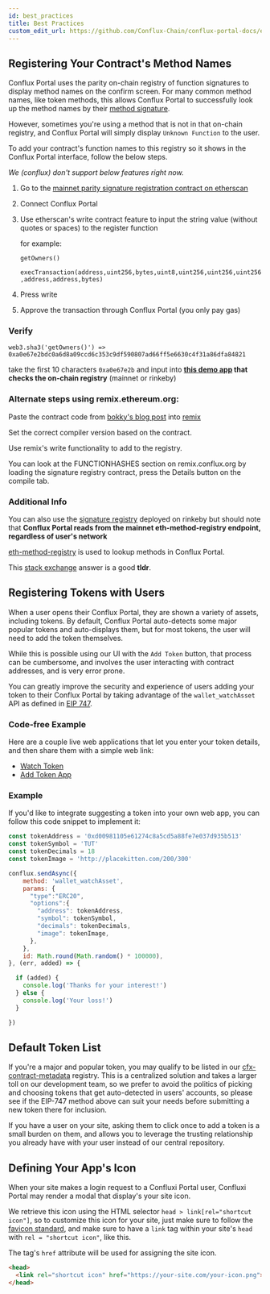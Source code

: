 ```yaml
---
id: best_practices
title: Best Practices
custom_edit_url: https://github.com/Conflux-Chain/conflux-portal-docs/edit/master/docs/en/portal/Best_Practices.md
---
```


## Registering Your Contract's Method Names

Conflux Portal uses the parity on-chain registry of function signatures to
display method names on the confirm screen. For many common method names, like
token methods, this allows Conflux Portal to successfully look up the method
names by their [method
signature](https://solidity.readthedocs.io/en/v0.4.21/abi-spec.html).

However, sometimes you're using a method that is not in that on-chain registry,
and Conflux Portal will simply display `Unknown Function` to the user.  

To add your contract's function names to this registry so it shows in the
Conflux Portal interface, follow the below steps. 

_We (conflux) don't support below features right now._ 

1. Go to the [mainnet parity signature registration contract on
   etherscan](https://etherscan.io/address/0x44691b39d1a75dc4e0a0346cbb15e310e6ed1e86#writeContract) 

2. Connect Conflux Portal

3. Use etherscan's write contract feature to input the string value (without
   quotes or spaces) to the register function 

   for example:

   `getOwners()`

   `execTransaction(address,uint256,bytes,uint8,uint256,uint256,uint256,address,address,bytes)`

4. Press write

5. Approve the transaction through Conflux Portal (you only pay gas)


### Verify

`web3.sha3('getOwners()') =>
0xa0e67e2bdc0a6d8a09ccd6c353c9df590807ad66ff5e6630c4f31a86dfa84821`

take the first 10 characters `0xa0e67e2b` and input into **[this demo
app](https://jennypollack.github.io/function_signature_registry/) that checks
the on-chain registry** (mainnet or rinkeby) 

### Alternate steps using remix.ethereum.org:

Paste the contract code from [bokky's blog
post](https://www.bokconsulting.com.au/blog/a-quick-look-at-paritys-signature-registry-contract/)
into [remix](remix.ethereum.org) 

Set the correct compiler version based on the contract.

Use remix's write functionality to add to the registry.

You can look at the FUNCTIONHASHES section on remix.conflux.org by loading the
signature registry contract, press the Details button on the compile tab. 

### Additional Info
You can also use the [signature
registry](https://rinkeby.etherscan.io/address/0x0c0831fb1ec7442485fb41a033ba188389a990b4)
deployed on rinkeby but should note that **Conflux Portal reads from the mainnet
eth-method-registry endpoint, regardless of user's network** 

[eth-method-registry](https://github.com/danfinlay/eth-method-registry) is used
to lookup methods in Conflux Portal. 

This [stack
exchange](https://conflux.stackexchange.com/questions/59678/metamask-shows-unknown-function-when-calling-method-send-function)
answer is a good **tldr**. 

## Registering Tokens with Users

When a user opens their Conflux Portal, they are shown a variety of assets,
including tokens. By default, Conflux Portal auto-detects some major popular
tokens and auto-displays them, but for most tokens, the user will need to add
the token themselves. 

While this is possible using our UI with the `Add Token` button, that process
can be cumbersome, and involves the user interacting with contract addresses,
and is very error prone. 

You can greatly improve the security and experience of users adding your token
to their Conflux Portal by taking advantage of the `wallet_watchAsset` API as
defined in [EIP
747](https://github.com/estebanmino/EIPs/blob/master/EIPS/eip-747.md). 

### Code-free Example

Here are a couple live web applications that let you enter your token details,
and then share them with a simple web link: 

- [Watch Token](https://vittominacori.github.io/watch-token/create.html)
- [Add Token App](https://metamask.github.io/Add-Token/#edit)

### Example

If you'd like to integrate suggesting a token into your own web app, you can
follow this code snippet to implement it: 

```javascript
const tokenAddress = '0xd00981105e61274c8a5cd5a88fe7e037d935b513'
const tokenSymbol = 'TUT'
const tokenDecimals = 18
const tokenImage = 'http://placekitten.com/200/300'

conflux.sendAsync({
    method: 'wallet_watchAsset',
    params: {
      "type":"ERC20",
      "options":{
        "address": tokenAddress,
        "symbol": tokenSymbol,
        "decimals": tokenDecimals,
        "image": tokenImage,
      },
    },
    id: Math.round(Math.random() * 100000),
}, (err, added) => {

  if (added) {
    console.log('Thanks for your interest!')
  } else {
    console.log('Your loss!')
  }

})
```

## Default Token List

If you're a major and popular token, you may qualify to be listed in our
[cfx-contract-metadata](https://github.com/yqrashawn/cfx-contract-metadata)
registry. This is a centralized solution and takes a larger toll on our
development team, so we prefer to avoid the politics of picking and choosing
tokens that get auto-detected in users' accounts, so please see if the EIP-747
method above can suit your needs before submitting a new token there for
inclusion. 

If you have a user on your site, asking them to click once to add a token is a
small burden on them, and allows you to leverage the trusting relationship you
already have with your user instead of our central repository. 

## Defining Your App's Icon

When your site makes a login request to a Confluxi Portal user, Confluxi Portal may
render a modal that display's your site icon. 

We retrieve this icon using the HTML selector `head > link[rel="shortcut
icon"]`, so to customize this icon for your site, just make sure to follow the
[favicon standard](https://en.wikipedia.org/wiki/Favicon), and make sure to have
a `link` tag within your site's `head` with `rel = "shortcut icon"`, like this. 

The tag's `href` attribute will be used for assigning the site icon.

```html
<head>
  <link rel="shortcut icon" href="https://your-site.com/your-icon.png">
</head>
```

